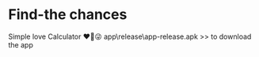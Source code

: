 # Find-the chances
Simple love Calculator ❤️‍🔥😜
app\release\app-release.apk  >> to download the app


